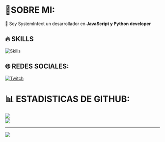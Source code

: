# 👤SOBRE MI:
👋 Soy SystemInfect un desarrollador en **JavaScript y Python developer**

## 🔥 SKILLS 

![Skills](https://skillicons.dev/icons?i=discordjs,js,nodejs,python,npm&theme=dark&perline=10)

## 🌐 REDES SOCIALES:
[![Twitch](https://img.shields.io/badge/Twitch-%239146FF.svg?logo=Twitch&logoColor=white)](https://twitch.tv/systeminfect)

# 📊 ESTADISTICAS DE GITHUB:
![](https://github-readme-stats.vercel.app/api?username=SystemInfect2&theme=dark&hide_border=false&include_all_commits=true&count_private=false)<br/>
![](https://github-readme-stats.vercel.app/api/top-langs/?username=SystemInfect2&theme=dark&hide_border=false&include_all_commits=true&count_private=false&layout=compact)

---

![](https://komarev.com/ghpvc/?username=SystemInfect2&style=for-the-badge)
